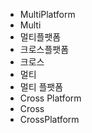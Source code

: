 - MultiPlatform
- Multi
- 멀티플팻폼
- 크로스플팻폼
- 크로스
- 멀티
- 멀티 플팻폼
- Cross Platform
- Cross
- CrossPlatform